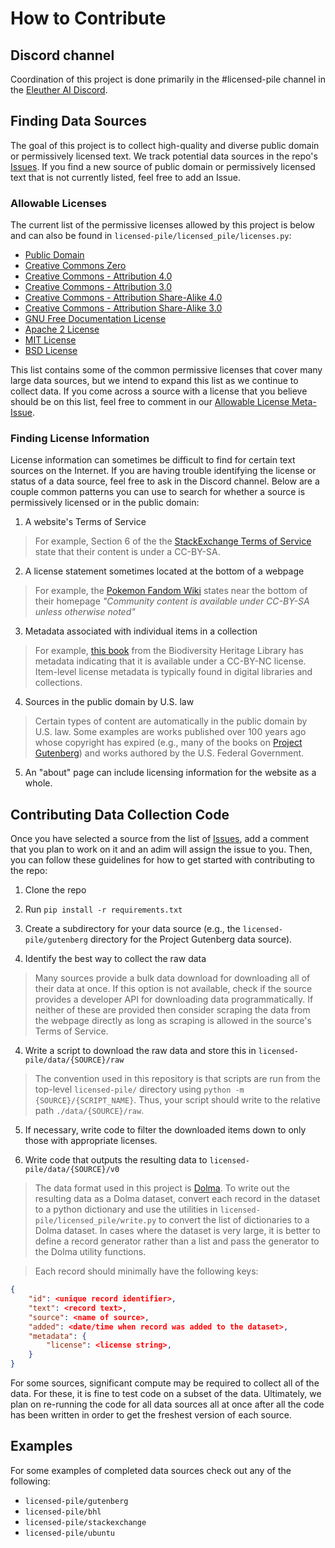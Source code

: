 # How to Contribute

## Discord channel

Coordination of this project is done primarily in the #licensed-pile channel in the [Eleuther AI Discord](https://discord.gg/eleutherai).

## Finding Data Sources

The goal of this project is to collect high-quality and diverse public domain or permissively licensed text. We track potential data sources in the repo's [Issues](https://github.com/r-three/licensed-pile/issues). If you find a new source of public domain or permissively licensed text that is not currently listed, feel free to add an Issue.

### Allowable Licenses

The current list of the permissive licenses allowed by this project is below and can also be found in `licensed-pile/licensed_pile/licenses.py`:

- [Public Domain](https://en.wikipedia.org/wiki/Public_domain_in_the_United_States)
- [Creative Commons Zero](https://creativecommons.org/publicdomain/zero/1.0/)
- [Creative Commons - Attribution 4.0](https://creativecommons.org/licenses/by/4.0/)
- [Creative Commons - Attribution 3.0](https://creativecommons.org/licenses/by/3.0/)
- [Creative Commons - Attribution Share-Alike 4.0](https://creativecommons.org/licenses/by-sa/4.0/)
- [Creative Commons - Attribution Share-Alike 3.0](https://creativecommons.org/licenses/by-sa/3.0/)
- [GNU Free Documentation License](https://www.gnu.org/licenses/fdl-1.3.en.html)
- [Apache 2 License](https://www.apache.org/licenses/LICENSE-2.0)
- [MIT License](https://opensource.org/license/mit/)
- [BSD License](https://opensource.org/license/bsd-2-clause/)

This list contains some of the common permissive licenses that cover many large data sources, but we intend to expand this list as we continue to collect data. If you come across a source with a license that you believe should be on this list, feel free to comment in our [Allowable License Meta-Issue](https://github.com/r-three/licensed-pile/issues/34). 

### Finding License Information

License information can sometimes be difficult to find for certain text sources on the Internet. If you are having trouble identifying the license or status of a data source, feel free to ask in the Discord channel. Below are a couple common patterns you can use to search for whether a source is permissively licensed or in the public domain:

1. A website's Terms of Service

> For example, Section 6 of the the [StackExchange Terms of Service](https://stackoverflow.com/legal/terms-of-service/public#licensing) state that their content is under a CC-BY-SA.

2. A license statement sometimes located at the bottom of a webpage

> For example, the [Pokemon Fandom Wiki](https://pokemon.fandom.com/wiki/Pokémon_Wiki) states near the bottom of their homepage *"Community content is available under CC-BY-SA unless otherwise noted"*

3. Metadata associated with individual items in a collection

> For example, [this book](https://www.biodiversitylibrary.org/part/156123) from the Biodiversity Heritage Library has metadata indicating that it is available under a CC-BY-NC license. Item-level license metadata is typically found in digital libraries and collections.

4. Sources in the public domain by U.S. law

> Certain types of content are automatically in the public domain by U.S. law. Some examples are works published over 100 years ago whose copyright has expired (e.g., many of the books on [Project Gutenberg](https://www.gutenberg.org)) and works authored by the U.S. Federal Government.

5. An "about" page can include licensing information for the website as a whole.

## Contributing Data Collection Code 

Once you have selected a source from the list of [Issues](https://github.com/r-three/licensed-pile/issues), add a comment that you plan to work on it and an adim will assign the issue to you. Then, you can follow these guidelines for how to get started with contributing to the repo:

1. Clone the repo

2. Run `pip install -r requirements.txt`
    
3. Create a subdirectory for your data source (e.g., the `licensed-pile/gutenberg` directory for the Project Gutenberg data source).

4. Identify the best way to collect the raw data

> Many sources provide a bulk data download for downloading all of their data at once. If this option is not available, check if the source provides a developer API for downloading data programmatically. If neither of these are provided then consider scraping the data from the webpage directly as long as scraping is allowed in the source's Terms of Service.

4. Write a script to download the raw data and store this in `licensed-pile/data/{SOURCE}/raw`

> The convention used in this repository is that scripts are run from the top-level `licensed-pile/` directory using `python -m {SOURCE}/{SCRIPT_NAME}`. Thus, your script should write to the relative path `./data/{SOURCE}/raw`.

5. If necessary, write code to filter the downloaded items down to only those with appropriate licenses.

6. Write code that outputs the resulting data to `licensed-pile/data/{SOURCE}/v0` 

> The data format used in this project is [Dolma](https://github.com/allenai/dolma). To write out the resulting data as a Dolma dataset, convert each record in the dataset to a python dictionary and use the utilities in `licensed-pile/licensed_pile/write.py` to convert the list of dictionaries to a Dolma dataset. In cases where the dataset is very large, it is better to define a record generator rather than a list and pass the generator to the Dolma utility functions.

> Each record should minimally have the following keys:  
```json
{
    "id": <unique record identifier>,
    "text": <record text>,
    "source": <name of source>,
    "added": <date/time when record was added to the dataset>,
    "metadata": {
        "license": <license string>,
    }
}
```

For some sources, significant compute may be required to collect all of the data. For these, it is fine to test code on a subset of the data. Ultimately, we plan on re-running the code for all data sources all at once after all the code has been written in order to get the freshest version of each source.

## Examples

For some examples of completed data sources check out any of the following:
- `licensed-pile/gutenberg`
- `licensed-pile/bhl`
- `licensed-pile/stackexchange`
- `licensed-pile/ubuntu`
